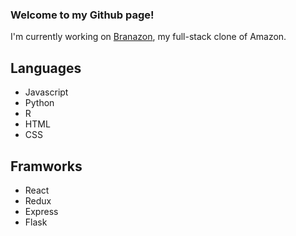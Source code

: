 ### Welcome to my Github page!

I'm currently working on [Branazon](https://github.com/bshinnny/CapstoneProject), my full-stack clone of Amazon.

## Languages
- Javascript
- Python
- R
- HTML
- CSS

## Framworks
- React
- Redux
- Express
- Flask

<!--
**bshinnny/bshinnny** is a ✨ _special_ ✨ repository because its `README.md` (this file) appears on your GitHub profile.

Here are some ideas to get you started:

- 🔭 I’m currently working on ...
- 🌱 I’m currently learning ...
- 👯 I’m looking to collaborate on ...
- 🤔 I’m looking for help with ...
- 💬 Ask me about ...
- 📫 How to reach me: ...
- 😄 Pronouns: ...
- ⚡ Fun fact: ...
-->
